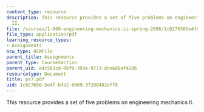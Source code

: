 ```yaml
---
content_type: resource
description: This resource provides a set of five problems on engineering mechanics
  II.
file: /courses/1-060-engineering-mechanics-ii-spring-2006/1c0276505e4fbfa260693f200482e7f8_ps7.pdf
file_type: application/pdf
learning_resource_types:
- Assignments
ocw_type: OCWFile
parent_title: Assignments
parent_type: CourseSection
parent_uid: e4c563cd-0bf0-393e-9773-dce6d8af420b
resourcetype: Document
title: ps7.pdf
uid: 1c027650-5e4f-bfa2-6069-3f200482e7f8
---
```

This resource provides a set of five problems on engineering mechanics II.

